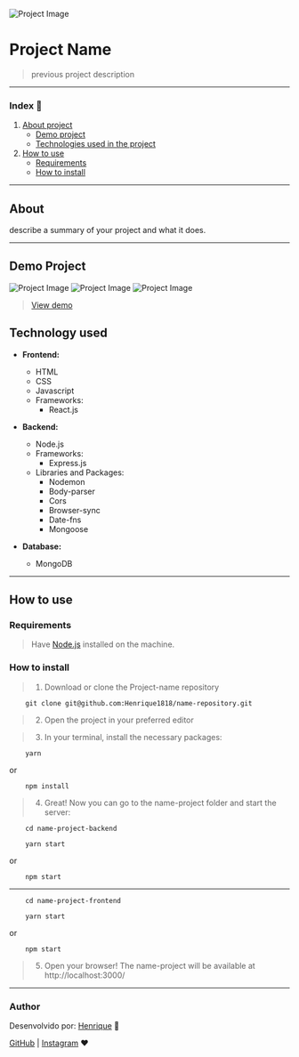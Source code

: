 ![Project Image](project-image-url)

# Project Name

> previous project description

---

### Index :bookmark_tabs:

1. [About project](#about)
    - [Demo project](#demo-project)
    - [Technologies used in the project](#technologies-used)
2. [How to use](#how-to-use)
    - [Requirements](#requirements)
    - [How to install](#how-to-install)

---

## About

describe a summary of your project and what it does.


---

## Demo Project

![Project Image](project-image)
![Project Image](project-image)
![Project Image](project-image)

> [View demo](view-demo-project)

## Technology used

- **Frontend:**
    - HTML
    - CSS
    - Javascript
    - Frameworks:
        - React.js

- **Backend:**
    - Node.js
    - Frameworks:
        - Express.js
    - Libraries and Packages:
        - Nodemon
        - Body-parser
        - Cors
        - Browser-sync
        - Date-fns
        - Mongoose

- **Database:**
    - MongoDB


---

## How to use


### Requirements

> Have [Node.js](pageHome-node) installed on the machine.


### How to install

> 1. Download or clone the Project-name repository

``` 
    git clone git@github.com:Henrique1818/name-repository.git
```

> 2. Open the project in your preferred editor

> 3. In your terminal, install the necessary packages:

``` 
    yarn
```
or
``` 
    npm install
```

> 4. Great! Now you can go to the name-project folder and start the server:
``` 
    cd name-project-backend

    yarn start
```
or
``` 
    npm start
```


---


``` 
    cd name-project-frontend

    yarn start
```
or
``` 
    npm start
```

> 5. Open your browser! The name-project will be available at http://localhost:3000/


---
### Author

Desenvolvido por: [Henrique](www.linkedin.com/in/luiz-henrique1889) :space_invader:

[GitHub](https://github.com/Henrique1818) | [Instagram](https://www.instagram.com/henrique18_89/) :heart: